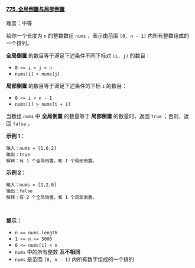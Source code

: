 ﻿#### [775\. 全局倒置与局部倒置](https://leetcode.cn/problems/global-and-local-inversions/description/)

难度：中等

给你一个长度为 `n` 的整数数组 `nums` ，表示由范围 `[0, n - 1]` 内所有整数组成的一个排列。

**全局倒置** 的数目等于满足下述条件不同下标对 `(i, j)` 的数目：
-   `0 <= i < j < n`
-   `nums[i] > nums[j]`

**局部倒置** 的数目等于满足下述条件的下标 `i` 的数目：
-   `0 <= i < n - 1`
-   `nums[i] > nums[i + 1]`

当数组 `nums` 中 **全局倒置** 的数量等于 **局部倒置** 的数量时，返回 `true` ；否则，返回 `false` 。

**示例 1：**

```
输入：nums = [1,0,2]
输出：true
解释：有 1 个全局倒置，和 1 个局部倒置。
```

**示例 2：**

```
输入：nums = [1,2,0]
输出：false
解释：有 2 个全局倒置，和 1 个局部倒置。
```

 

**提示：**

-   `n == nums.length`
-   `1 <= n <= 5000`
-   `0 <= nums[i] < n`
-   `nums` 中的所有整数 **互不相同**
-   `nums` 是范围 `[0, n - 1]` 内所有数字组成的一个排列
